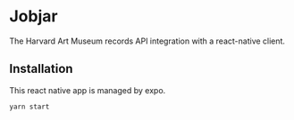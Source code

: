 # Jobjar
The Harvard Art Museum records API integration with a react-native client. 

## Installation
This react native app is managed by expo.

```bash
yarn start
```